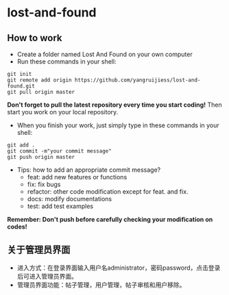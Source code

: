 # lost-and-found

## How to work

- Create a folder named Lost And Found on your own computer
- Run these commands in your shell:
```shell
git init
git remote add origin https://github.com/yangruijiess/lost-and-found.git
git pull origin master
```
**Don't forget to pull the latest repository every time you start coding!**
Then start you work on your local repository.

- When you finish your work, just simply type in these commands in your shell:
```shell
git add .
git commit -m"your commit message"
git push origin master
```
- Tips: how to add an appropriate commit message?
  - feat: add new features or functions
  - fix: fix bugs
  - refactor: other code modification except for feat. and fix.
  - docs: modify documentations
  - test: add test examples

**Remember: Don't push before carefully checking your modification on codes!**

## 关于管理员界面

- 进入方式：在登录界面输入用户名administrator，密码password，点击登录后可进入管理员界面。
- 管理员界面功能：帖子管理，用户管理，帖子审核和用户移除。
